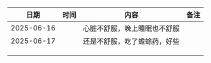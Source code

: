 
| 日期         | 时间  | 内容             | 备注  |
| ---------- | --- | -------------- | --- |
| 2025-06-16 |     | 心脏不舒服，晚上睡眠也不舒服 |     |
| 2025-06-17 |     | 还是不舒服，吃了蟾蜍药，好些 |     |
|            |     |                |     |
|            |     |                |     |
|            |     |                |     |

